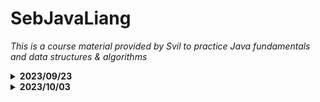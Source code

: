 # SebJavaLiang
*This is a course material provided by Svil to practice Java fundamentals and data structures &amp; algorithms*


<details><summary><b>2023/09/23</b></summary>
    
- [x] Added .gitignore to exclude future files i.e. Java book.

</details>

<details><summary><b>2023/10/03</b></summary>
    
- [x] Added Java Schema png.
- [ ] Test .gitignore with JavaSchema.png

</details>